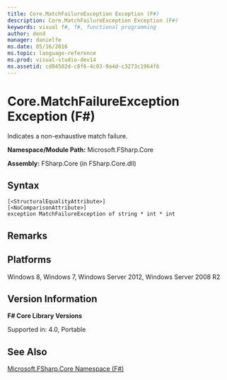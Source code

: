```yaml
---
title: Core.MatchFailureException Exception (F#)
description: Core.MatchFailureException Exception (F#)
keywords: visual f#, f#, functional programming
author: dend
manager: danielfe
ms.date: 05/16/2016
ms.topic: language-reference
ms.prod: visual-studio-dev14
ms.assetid: cd04502d-c8f6-4c03-9a4d-c3273c1964f6 
---
```


# Core.MatchFailureException Exception (F#)

Indicates a non-exhaustive match failure.

**Namespace/Module Path:** Microsoft.FSharp.Core

**Assembly:** FSharp.Core (in FSharp.Core.dll)


## Syntax

```
[<StructuralEqualityAttribute>]
[<NoComparisonAttribute>]
exception MatchFailureException of string * int * int
```

## Remarks

## Platforms
Windows 8, Windows 7, Windows Server 2012, Windows Server 2008 R2


## Version Information
**F# Core Library Versions**

Supported in: 4.0, Portable




## See Also
[Microsoft.FSharp.Core Namespace &#40;F&#35;&#41;](Microsoft.FSharp.Core-Namespace-%5BFSharp%5D.md)

